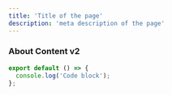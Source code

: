 ```yaml
---
title: 'Title of the page'
description: 'meta description of the page'
---
```


### About Content v2

```js
export default () => {
  console.log('Code block');
};
```
